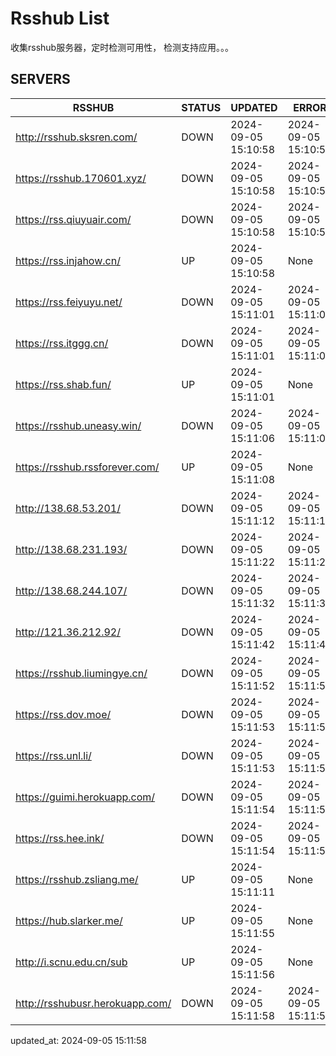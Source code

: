 # Rsshub List

收集rsshub服务器，定时检测可用性， 检测支持应用。。。


## SERVERS

|  RSSHUB   | STATUS  | UPDATED  | ERROR  | TWITTER |  
|  ----  | ----  | ----  | ----  | ---- |  
| http://rsshub.sksren.com/ | DOWN | 2024-09-05 15:10:58 | 2024-09-05 15:10:58 |  
| https://rsshub.170601.xyz/ | DOWN | 2024-09-05 15:10:58 | 2024-09-05 15:10:58 |  
| https://rss.qiuyuair.com/ | DOWN | 2024-09-05 15:10:58 | 2024-09-05 15:10:58 |  
| https://rss.injahow.cn/ | UP | 2024-09-05 15:10:58 | None ||  
| https://rss.feiyuyu.net/ | DOWN | 2024-09-05 15:11:01 | 2024-09-05 15:11:01 |  
| https://rss.itggg.cn/ | DOWN | 2024-09-05 15:11:01 | 2024-09-05 15:11:01 |  
| https://rss.shab.fun/ | UP | 2024-09-05 15:11:01 | None ||  
| https://rsshub.uneasy.win/ | DOWN | 2024-09-05 15:11:06 | 2024-09-05 15:11:06 |  
| https://rsshub.rssforever.com/ | UP | 2024-09-05 15:11:08 | None ||  
| http://138.68.53.201/ | DOWN | 2024-09-05 15:11:12 | 2024-09-05 15:11:12 |  
| http://138.68.231.193/ | DOWN | 2024-09-05 15:11:22 | 2024-09-05 15:11:22 |  
| http://138.68.244.107/ | DOWN | 2024-09-05 15:11:32 | 2024-09-05 15:11:32 |  
| http://121.36.212.92/ | DOWN | 2024-09-05 15:11:42 | 2024-09-05 15:11:42 |  
| https://rsshub.liumingye.cn/ | DOWN | 2024-09-05 15:11:52 | 2024-09-05 15:11:52 |  
| https://rss.dov.moe/ | DOWN | 2024-09-05 15:11:53 | 2024-09-05 15:11:53 |  
| https://rss.unl.li/ | DOWN | 2024-09-05 15:11:53 | 2024-09-05 15:11:53 |  
| https://guimi.herokuapp.com/ | DOWN | 2024-09-05 15:11:54 | 2024-09-05 15:11:54 |  
| https://rss.hee.ink/ | DOWN | 2024-09-05 15:11:54 | 2024-09-05 15:11:54 |  
| https://rsshub.zsliang.me/ | UP | 2024-09-05 15:11:11 | None |OK|  
| https://hub.slarker.me/ | UP | 2024-09-05 15:11:55 | None ||  
| http://i.scnu.edu.cn/sub | UP | 2024-09-05 15:11:56 | None ||  
| http://rsshubusr.herokuapp.com/ | DOWN | 2024-09-05 15:11:58 | 2024-09-05 15:11:58 |  
  

updated_at: 2024-09-05 15:11:58  
